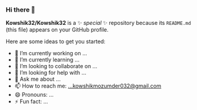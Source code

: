 ### Hi there 👋

**Kowshik32/Kowshik32** is a ✨ _special_ ✨ repository because its `README.md` (this file) appears on your GitHub profile.

Here are some ideas to get you started:

- 🔭 I’m currently working on ...
- 🌱 I’m currently learning ...
- 👯 I’m looking to collaborate on ...
- 🤔 I’m looking for help with ...
- 💬 Ask me about ...
- 📫 How to reach me: ...kowshikmozumder032@gmail.com
- 😄 Pronouns: ...
- ⚡ Fun fact: ...
